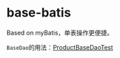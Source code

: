 # base-batis
Based on myBatis，单表操作更便捷。

```BaseDao```的用法：[ProductBaseDaoTest](src/test/java/test/ProductBaseDaoTest.java)